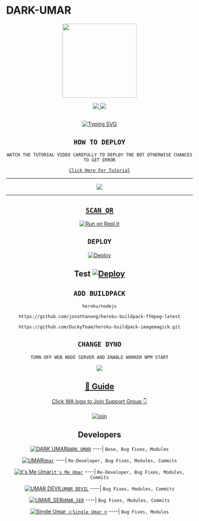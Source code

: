 # DARK-UMAR

<div align="center">
  <img border-radius: 15px src="https://i.imgur.com/3IXvvSC.jpeg" width="200" height="200"/>

<p align="center">
  <a href="https://instagram.com/darkdevil_umar"><img src="https://img.shields.io/badge/Instagram-E4405F?style=for-the-badge&logo=instagram&logoColor=white"/> 
  <a href="https://wa.me/919057593646"><img src="https://img.shields.io/badge/WhatsApp-25D366?style=for-the-badge&logo=whatsapp&logoColor=white" />
</p>

## <!-- Typing SVG -->
<p align="center">
    <a href="https://git.io/J0hKr">
        <img
        src="https://readme-typing-svg.herokuapp.com?size=30&width=800&lines=Umar+Dev+Is+A+Modified+Version+Of;Eva+By+DarkUmar;We+Have+Cloned+The+Project+And+Added;Some+More+Things."
            alt="Typing SVG"
        />
    </a>
</p>

## ```HOW TO DEPLOY```
`WATCH THE TUTORIAL VIDEO CAREFULLY TO DEPLOY THE BOT OTHERWISE CHANCES TO GET ERROR`

[`Click Here For Tutorial`](https://www.youtube.com/c/UMARMODS)

----------

<p align="center">
  <a href="https://youtu.be/5shzvYdTasw"><img src="https://i.imgur.com/XkDscpl.jpeg" />
</p>

-------


## `SCAN QR`

[![Run on Repl.it](https://repl.it/badge/github/quiec/whatsAlfa)](https://replit.com/@umarlegend/Dark-Umar-QR-test-1)

## `DEPLOY`

[![Deploy](https://www.herokucdn.com/deploy/button.svg)](https://dashboard.heroku.com/new-app) 

Test
[![Deploy](https://www.herokucdn.com/deploy/button.svg)](https://heroku.com/deploy?template=https://github.com/pindiboy404/Dark-Umar) 
----------


## `ADD BUILDPACK`

```
heroku/nodejs
```
```
https://github.com/jonathanong/heroku-buildpack-ffmpeg-latest
```
```
https://github.com/DuckyTeam/heroku-buildpack-imagemagick.git
```

## `CHANGE DYNO`

`TURN OFF WEB NODE SERVER AND ENABLE WORKER NPM START`

<p align="center">
  <a href="https://github.com/pindiboy404/Dark-Umar"><img src="https://i.imgur.com/3IXvvSC.jpeg" />
</p>

## 📢 Guide
Click WA logo to Join Support Group 👇
    <br>
<br>
  [![join](https://github.com/Alien-alfa/PublicBot/blob/main/wlogo.svg.png)](https://chat.whatsapp.com/FB9NPKdng2O0Nxc8H4PGhL)
  <div align="center">


## Developers
  <div align="center">
  
  [![DARK UMAR](https://i.imgur.com/viQgVIi.jpeg)](https://github.com/umarlegend)[`DARK UMAR`](https://github.com/umarlegend)
----|
   `Base, Bug Fixes, Modules`

  [![UMAR](https://i.imgur.com/MkViMiJ.jpeg )](https://github.com/pindiboy404)[`Umar`](https://github.com/pindiboy404)
----|
   `Re-Developer, Bug Fixes, Modules, Commits`

   [![it's Me Umar](https://i.imgur.com/1PkExzw.jpeg)](https://github.com/umarlegend)[`it's Me Umar`](https://github.com/umarlegend)
----|
   `Re-Developer, Bug Fixes, Modules, Commits`

   [![UMAR DEVIL](https://i.imgur.com/ifWleKD.jpeg)](https://github.com/pindiboy404)[`UMAR DEVIL`](https://github.com/pindiboy404)
----|
   `Bug Fixes, Modules, Commits`

[![UMAR_SER](https://i.imgur.com/UDkFvc0.jpeg)](https://github.com/pindiboy404)[`UMAR_SER`](https://github.com/pindiboy404)
----|
   `Bug Fixes, Modules, Commits`

[![Single Umar ☺️](https://i.imgur.com/lGh5edH.jpeg)](https://github.com/umarlegend)[`Single Umar ☺️`](https://github.com/umarlegend)
----|
   `Bug Fixes, Modules`


                                  
  </div
